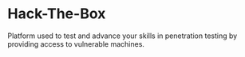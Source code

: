 # Hack-The-Box
Platform used to test and advance your skills in penetration testing by providing access to vulnerable machines. 
